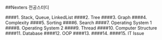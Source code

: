 ##Nexters 전공스터디

####1. Stack, Queue, LinkedList
####2. Tree
####3. Graph
####4. Complexity
####5. Sorting
####6. Search
####7. Operating System 1
####8. Operating System 2
####9. Thread
####10. Computer Structure
####11. Database
####12. OOP
####13.
####14.
####15. IT Issue